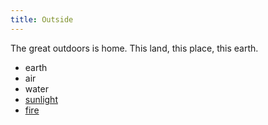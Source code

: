 ```yaml
---
title: Outside
---
```

The great outdoors is home. This land, this place, this earth.

- earth
- air
- water
- [sunlight](/sunlight)
- [fire](/fire)